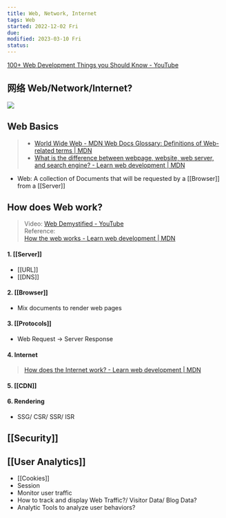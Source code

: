 ```yaml
---
title: Web, Network, Internet
tags: Web
started: 2022-12-02 Fri
due:
modified: 2023-03-10 Fri
status:
---
```

[100+ Web Development Things you Should Know - YouTube](https://www.youtube.com/watch?v=erEgovG9WBs&list=PL0vfts4VzfNjQOM9VClyL5R0LeuTxlAR3&index=13)
## 网络 Web/Network/Internet?

![](https://p3-juejin.byteimg.com/tos-cn-i-k3u1fbpfcp/eb26dc993bc548d790a76e0ccefdb673~tplv-k3u1fbpfcp-zoom-in-crop-mark:4536:0:0:0.awebp)
## Web Basics
>- [World Wide Web - MDN Web Docs Glossary: Definitions of Web-related terms | MDN](https://developer.mozilla.org/en-US/docs/Glossary/World_Wide_Web)
>- [What is the difference between webpage, website, web server, and search engine? - Learn web development | MDN](https://developer.mozilla.org/en-US/docs/Learn/Common_questions/Pages_sites_servers_and_search_engines)
- Web: A collection of Documents that will be requested by a [[Browser]] from a [[Server]]
## How does Web work?
>Video: [Web Demystified - YouTube](https://www.youtube.com/playlist?list=PLo3w8EB99pqLEopnunz-dOOBJ8t-Wgt2g)  
>Reference:  
>[How the web works - Learn web development | MDN](https://developer.mozilla.org/en-US/docs/Learn/Getting_started_with_the_web/How_the_Web_works)

#### 1. [[Server]] 
- [[URL]]
- [[DNS]]
#### 2. [[Browser]] 
- Mix documents to render web pages
#### 3. [[Protocols]]
- Web Request -> Server Response
#### 4. Internet
>[How does the Internet work? - Learn web development | MDN](https://developer.mozilla.org/en-US/docs/Learn/Common_questions/How_does_the_Internet_work)
#### 5. [[CDN]]
#### 6. Rendering
- SSG/ CSR/ SSR/ ISR
## [[Security]]
## [[User Analytics]]
- [[Cookies]]
- Session
- Monitor user traffic
- How to track and display Web Traffic?/ Visitor Data/ Blog Data?
- Analytic Tools to analyze user behaviors?





